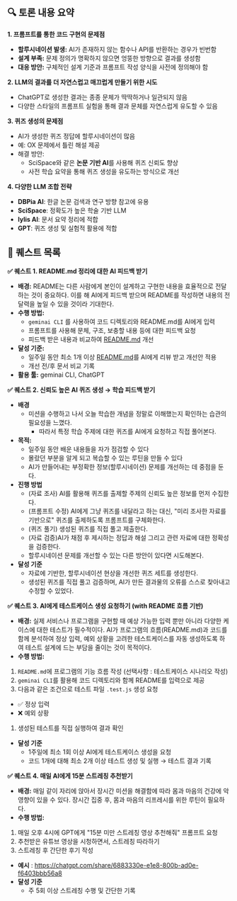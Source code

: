 ## **🔍 토론 내용 요약**

**1. 프롬프트를 통한 코드 구현의 문제점**

- **할루시네이션 발생:** AI가 존재하지 않는 함수나 API를 반환하는 경우가 빈번함
- **설계 부족:** 문제 정의가 명확하지 않으면 엉뚱한 방향으로 결과를 생성함
- **대응 방안:** 구체적인 설계 기준과 프롬프트 작성 양식을 사전에 정의해야 함

**2. LLM의 결과를 더 자연스럽고 매끄럽게 만들기 위한 시도**

- ChatGPT로 생성한 결과는 종종 문체가 딱딱하거나 일관되지 않음
- 다양한 스타일의 프롬프트 실험을 통해 결과 문체를 자연스럽게 유도할 수 있음

**3. 퀴즈 생성의 문제점**

- AI가 생성한 퀴즈 정답에 할루시네이션이 많음
- 예: OX 문제에서 틀린 해설 제공
- 해결 방안:
    - SciSpace와 같은 **논문 기반 AI**를 사용해 퀴즈 신뢰도 향상
    - 사전 학습 요약을 통해 퀴즈 생성을 유도하는 방식으로 개선

**4. 다양한 LLM 조합 전략**

- **DBPia AI**: 한글 논문 검색과 연구 방향 참고에 유용
- **SciSpace**: 정확도가 높은 학술 기반 LLM
- **lylis AI**: 문서 요약 정리에 적합
- **GPT**: 퀴즈 생성 및 실험적 활용에 적합

## **🎯 퀘스트 목록**

**✅ 퀘스트 1. README.md 정리에 대한 AI 피드백 받기**

- **배경:** README는 다른 사람에게 본인이 설계하고 구현한 내용을 효율적으로 전달하는 것이 중요하다. 이를 해 AI에게 피드백 받으며 README를 작성하면 내용의 전달력을 높일 수 있을 것이라 기대한다.
- **수행 방법:**
    - `geminai CLI` 를 사용하여 코드 디렉토리와 README.md를 AI에게 입력
    - 프롬프트를 사용해 문체, 구조, 보충할 내용 등에 대한 피드백 요청
    - 피드백 받은 내용과 비교하여 [README.md](http://readme.md/) 개선
- **달성 기준:**
    - 일주일 동안 최소 1개 이상 [README.md](http://readme.md/)를 AI에게 리뷰 받고 개선안 적용
    - 개선 전/후 문서 비교 기록
- **활용 툴:** geminai CLI, ChatGPT

**✅ 퀘스트 2. 신뢰도 높은 AI 퀴즈 생성 → 학습 피드백 받기**

- **배경**
    - 미션을 수행하고 나서 오늘 학습한 개념을 정말로 이해했는지 확인하는 습관의 필요성을 느꼈다.
        - 따라서 특정 학습 주제에 대한 퀴즈를 AI에게 요청하고 직접 풀어본다.
- **목적:**
    - 일주일 동안 배운 내용들을 자가 점검할 수 있다
    - 몰랐던 부분을 알게 되고 복습할 수 있는 루틴을 만들 수 있다
    - AI가 만들어내는 부정확한 정보(할루시네이션) 문제를 개선하는 데 중점을 둔다.
- **진행 방법**
    - (자료 조사) AI를 활용해 퀴즈를 출제할 주제의 신뢰도 높은 정보를 먼저 수집한다.
    - (프롬프트 수정) AI에게 그냥 퀴즈를 내달라고 하는 대신, "미리 조사한 자료를 기반으로" 퀴즈를 출제하도록 프롬프트를 구체화한다.
    - (퀴즈 풀기) 생성된 퀴즈를 직접 풀고 제출한다.
    - (자료 검증)AI가 채점 후 제시하는 정답과 해설 그리고 관련 자료에 대한 정확성을 검증한다.
    - 할루시네이션 문제를 개선할 수 있는 다른 방안이 있다면 시도해본다.
- **달성 기준**
    - 자료에 기반한, 할루시네이션 현상을 개선한 퀴즈 세트를 생성한다.
    - 생성된 퀴즈를 직접 풀고 검증하며, AI가 만든 결과물의 오류를 스스로 찾아내고 수정할 수 있었다.

**✅ 퀘스트 3. AI에게 테스트케이스 생성 요청하기 (with README 흐름 기반)**

- **배경:** 실제 서비스나 프로그램을 구현할 때 예상 가능한 입력 뿐만 아니라 다양한 케이스에 대한 테스트가 필수적이다. AI가 프로그램의 흐름(README.md)과 코드를 함께 분석하여 정상 입력, 예외 상황을 고려한 테스트케이스를 자동 생성하도록 하여 테스트 설계에 드는 부담을 줄이는 것이 목적이다.
- **수행 방법:**
1. `README.md`에 프로그램의 기능 흐름 작성 (선택사항 : 테스트케이스 시나리오 작성)
2. `geminai CLI`를 활용해 코드 디렉토리와 함께 README를 입력으로 제공
3. 다음과 같은 조건으로 테스트 파일 `.test.js` 생성 요청
- ✅ 정상 입력
- ❌ 예외 상황
1. 생성된 테스트를 직접 실행하여 결과 확인
- **달성 기준**
    - 1주일에 최소 1회 이상 AI에게 테스트케이스 생성을 요청
    - 코드 1개에 대해 최소 2개 이상 테스트 생성 및 실행 → 테스트 결과 기록

**✅ 퀘스트 4. 매일 AI에게 15분 스트레칭 추천받기**

- **배경:** 매일 같이 자리에 앉아서 장시간 미션을 해결함에 따라 몸과 마음의 건강에 악영향이 있을 수 있다. 장시간 집중 후, 몸과 마음의 리프레시를 위한 루틴이 필요하다.
- **수행 방법:**
1. 매일 오후 4시에 GPT에게 "15분 미만 스트레칭 영상 추천해줘" 프롬프트 요청
2. 추천받은 유튜브 영상을 시청하면서, 스트레칭 따라하기
3. 스트레칭 후 간단한 후기 작성
- **예시** : https://chatgpt.com/share/6883330e-e1e8-800b-ad0e-f6403bbb56a8
- **달성 기준**
    - 주 5회 이상 스트레칭 수행 및 간단한 기록
